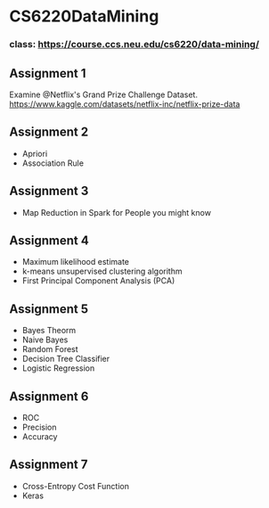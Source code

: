 # CS6220DataMining
### class: https://course.ccs.neu.edu/cs6220/data-mining/

## Assignment 1
Examine @Netflix's Grand Prize Challenge Dataset. 
https://www.kaggle.com/datasets/netflix-inc/netflix-prize-data

## Assignment 2
- Apriori 
- Association Rule

## Assignment 3
- Map Reduction in Spark for People you might know

## Assignment 4
- Maximum likelihood estimate
- k-means unsupervised clustering algorithm
- First Principal Component Analysis (PCA)

## Assignment 5
- Bayes Theorm
- Naive Bayes
- Random Forest
- Decision Tree Classifier
- Logistic Regression

## Assignment 6
- ROC
- Precision
- Accuracy

## Assignment 7
- Cross-Entropy Cost Function
- Keras
